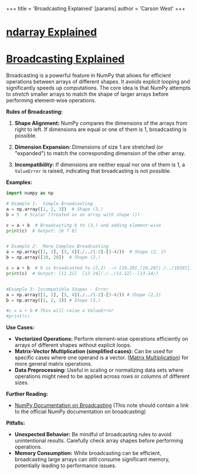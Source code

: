 +++
 title = 'Broadcasting Explained'
[params]
	author = 'Carson West'
+++
# [ndarray Explained](./../ndarray-explained/)
# [Broadcasting Explained](./../broadcasting-explained/) 
Broadcasting is a powerful feature in NumPy that allows for efficient operations between arrays of different shapes.  It avoids explicit looping and significantly speeds up computations.  The core idea is that NumPy attempts to *stretch* smaller arrays to match the shape of larger arrays before performing element-wise operations.

**Rules of Broadcasting:**

1. **Shape Alignment:** NumPy compares the dimensions of the arrays from right to left.  If dimensions are equal or one of them is 1, broadcasting is possible.

2. **Dimension Expansion:** Dimensions of size 1 are stretched (or "expanded") to match the corresponding dimension of the other array.

3. **Incompatibility:** If dimensions are neither equal nor one of them is 1,  a `ValueError` is raised, indicating that broadcasting is not possible.


**Examples:**

```python
import numpy as np

# Example 1:  Simple Broadcasting
a = np.array([1, 2, 3])  # Shape (3,)
b = 5  # Scalar (treated as an array with shape ())

c = a + b  # Broadcasting b to (3,) and adding element-wise
print(c)  # Output: [6 7 8]


# Example 2:  More Complex Broadcasting
a = np.array([1, 2], [3, 4](./../1-2]-[3-4/))  # Shape (2, 2)
b = np.array([10, 20])  # Shape (2,)

c = a + b  # b is broadcasted to (2,2) --> [10,20],[10,20](./../1020][1020/)
print(c)  # Output: [11 22]  [13 24](./../11-22]--[13-24/)


#Example 3: Incompatible Shapes - Error
a = np.array([1, 2], [3, 4](./../1-2]-[3-4/)) # Shape (2,2)
b = np.array([1, 2, 3]) # Shape (3,)

#c = a + b # This will raise a ValueError
#print(c) 
```

**Use Cases:**

* **Vectorized Operations:**  Perform element-wise operations efficiently on arrays of different shapes without explicit loops.
* **Matrix-Vector Multiplication (simplified cases):**  Can be used for specific cases where one operand is a vector.  ([Matrix Multiplication](./../matrix-multiplication/)) for more general matrix operations.
* **Data Preprocessing:**  Useful in scaling or normalizing data sets where operations might need to be applied across rows or columns of different sizes.


**Further Reading:**

* [NumPy Documentation on Broadcasting](./../numpy-documentation-on-broadcasting/)  (This note should contain a link to the official NumPy documentation on broadcasting)

**Pitfalls:**

* **Unexpected Behavior:** Be mindful of broadcasting rules to avoid unintentional results. Carefully check array shapes before performing operations.
* **Memory Consumption:** While broadcasting can be efficient, broadcasting large arrays can still consume significant memory, potentially leading to performance issues.


